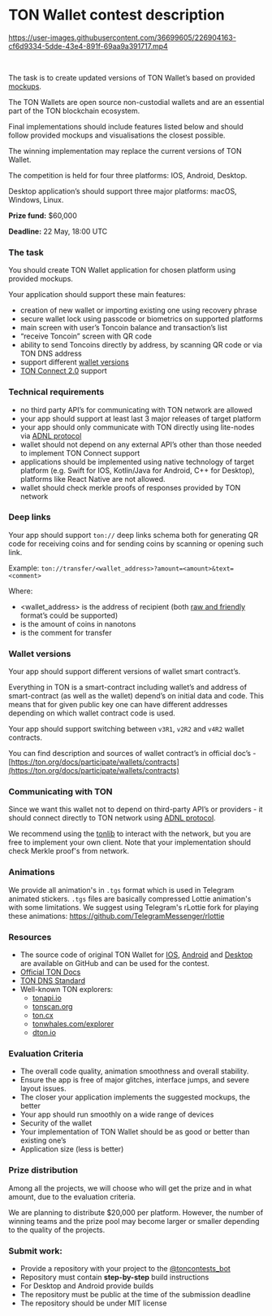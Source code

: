 # TON Wallet contest description

https://user-images.githubusercontent.com/36699605/226904163-cf6d9334-5dde-43e4-891f-69aa9a391717.mp4

<br>

The task is to create updated versions of TON Wallet’s based on provided [mockups](https://github.com/ton-community/wallet-contest/raw/main/TON%20Wallet%20Contest.zip).

The TON Wallets are open source non-custodial wallets and are an essential part of the TON blockchain ecosystem.

Final implementations should include features listed below and should follow provided mockups and visualisations the closest possible.

The winning implementation may replace the current versions of TON Wallet.

The competition is held for four three platforms: IOS, Android, Desktop.

Desktop application’s should support three major platforms: macOS, Windows, Linux.

**Prize fund:** $60,000

**Deadline:** 22 May, 18:00 UTC

### The task

You should create TON Wallet application for chosen platform using provided mockups.

Your application should support these main features:

- creation of new wallet or importing existing one using recovery phrase
- secure wallet lock using passcode or biometrics on supported platforms
- main screen with user’s Toncoin balance and transaction’s list
- “receive Toncoin” screen with QR code
- ability to send Toncoins directly by address, by scanning QR code or via TON DNS address
- support different [wallet versions](#wallet-versions)
- [TON Connect 2.0](https://github.com/ton-connect) support

### Technical requirements

- no third party API’s for communicating with TON network are allowed
- your app should support at least last 3 major releases of target platform
- your app should only communicate with TON directly using lite-nodes via [ADNL protocol](https://ton.org/docs/develop/dapps/apis/adnl)
- wallet should not depend on any external API’s other than those needed to implement TON Connect support
- applications should be implemented using native technology of target platform (e.g. Swift for IOS, Kotlin/Java for Android, C++ for Desktop), platforms like React Native are not allowed.
- wallet should check merkle proofs of responses provided by TON network

### Deep links

Your app should support `ton://` deep links schema both for generating QR code for receiving coins and for sending coins by scanning or opening such link.

Example: `ton://transfer/<wallet_address>?amount=<amount>&text=<comment>`

Where:

- <wallet_address> is the address of recipient (both [raw and friendly](https://ton.org/docs/learn/overviews/addresses#raw-and-user-friendly-addresses) format’s could be supported)
- <amount> is the amount of coins in nanotons
- <text> is the comment for transfer

### Wallet versions

Your app should support different versions of wallet smart contract’s.

Everything in TON is a smart-contract including wallet’s and address of smart-contract (as well as the wallet) depend’s on initial data and code. This means that for given public key one can have different addresses depending on which wallet contract code is used.

Your app should support switching between `v3R1`, `v2R2` and `v4R2` wallet contracts.

You can find description and sources of wallet contract’s in official doc’s - [https://ton.org/docs/participate/wallets/contracts](https://ton.org/docs/participate/wallets/contracts)

### Communicating with TON

Since we want this wallet not to depend on third-party API’s or providers - it should connect directly to TON network using [ADNL protocol](https://ton.org/docs/develop/dapps/apis/adnl).

We recommend using the [tonlib](https://github.com/ton-blockchain/ton/tree/master/example/android) to interact with the network, but you are free to implement your own client. Note that your implementation should check Merkle proof's from network. 

### Animations

We provide all animation's in `.tgs` format which is used in Telegram animated stickers.
`.tgs` files are basically compressed Lottie animation's with some limitations.
We suggest using Telegram's rLottie fork for playing these animations: https://github.com/TelegramMessenger/rlottie

### **Resources**

- The source code of original TON Wallet for [IOS](https://github.com/ton-blockchain/wallet-ios), [Android](https://github.com/ton-blockchain/wallet-android) and [Desktop](https://github.com/ton-blockchain/wallet-desktop) are available on GitHub and can be used for the contest.
- [Official TON Docs](https://ton.org/docs)
- [TON DNS Standard](https://github.com/ton-blockchain/TEPs/blob/master/text/0081-dns-standard.md)
- Well-known TON explorers: 
  - [tonapi.io](http://tonapi.io/)
  - [tonscan.org](http://tonscan.org/)
  - [ton.cx](https://ton.cx/)
  - [tonwhales.com/explorer](https://tonwhales.com/explorer)
  - [dton.io](http://dton.io/)

### **Evaluation Criteria**

- The overall code quality, animation smoothness and overall stability.
- Ensure the app is free of major glitches, interface jumps, and severe layout issues.
- The closer your application implements the suggested mockups, the better
- Your app should run smoothly on a wide range of devices
- Security of the wallet
- Your implementation of TON Wallet should be as good or better than existing one’s
- Application size (less is better)

### **Prize distribution**
Among all the projects, we will choose who will get the prize and in what amount, due to the evaluation criteria. 

We are planning to distribute $20,000 per platform. However, the number of winning teams and the prize pool may become larger or smaller depending to the quality of the projects.

### Submit work:

- Provide a repository with your project to the [@toncontests_bot](https://t.me/toncontests_bot)
- Repository must contain **step-by-step** build instructions
- For Desktop and Android provide builds
- The repository must be public at the time of the submission deadline
- The repository should be under MIT license 

